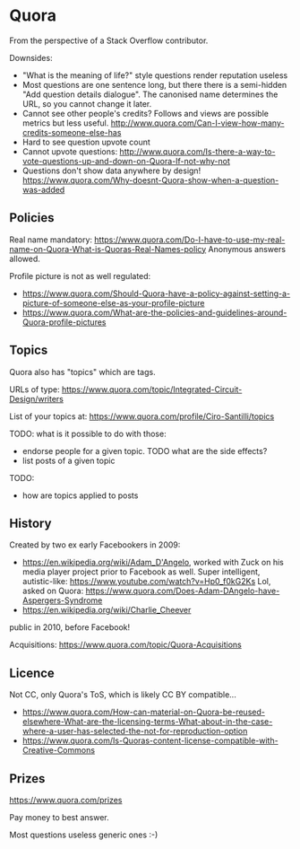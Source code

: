 # Quora

From the perspective of a Stack Overflow contributor.

Downsides:

- "What is the meaning of life?" style questions render reputation useless
- Most questions are one sentence long, but there there is a semi-hidden "Add question details dialogue". The canonised name determines the URL, so you cannot change it later.
- Cannot see other people's credits? Follows and views are possible metrics but less useful. http://www.quora.com/Can-I-view-how-many-credits-someone-else-has
- Hard to see question upvote count
- Cannot upvote questions: http://www.quora.com/Is-there-a-way-to-vote-questions-up-and-down-on-Quora-If-not-why-not
- Questions don't show data anywhere by design! https://www.quora.com/Why-doesnt-Quora-show-when-a-question-was-added

## Policies

Real name mandatory: <https://www.quora.com/Do-I-have-to-use-my-real-name-on-Quora-What-is-Quoras-Real-Names-policy> Anonymous answers allowed.

Profile picture is not as well regulated:

- <https://www.quora.com/Should-Quora-have-a-policy-against-setting-a-picture-of-someone-else-as-your-profile-picture>
- <https://www.quora.com/What-are-the-policies-and-guidelines-around-Quora-profile-pictures>

## Topics

Quora also has "topics" which are tags.

URLs of type: <https://www.quora.com/topic/Integrated-Circuit-Design/writers>

List of your topics at: <https://www.quora.com/profile/Ciro-Santilli/topics>

TODO: what is it possible to do with those:

- endorse people for a given topic. TODO what are the side effects?
- list posts of a given topic

TODO:

- how are topics applied to posts

## History

Created by two ex early Facebookers in 2009:

- <https://en.wikipedia.org/wiki/Adam_D'Angelo>, worked with Zuck on his media player project prior to Facebook as well. Super intelligent, autistic-like: <https://www.youtube.com/watch?v=Hp0_f0kG2Ks> Lol, asked on Quora: <https://www.quora.com/Does-Adam-DAngelo-have-Aspergers-Syndrome>
- <https://en.wikipedia.org/wiki/Charlie_Cheever>

public in 2010, before Facebook!

Acquisitions: <https://www.quora.com/topic/Quora-Acquisitions>

## Licence

Not CC, only Quora's ToS, which is likely CC BY compatible...

- <https://www.quora.com/How-can-material-on-Quora-be-reused-elsewhere-What-are-the-licensing-terms-What-about-in-the-case-where-a-user-has-selected-the-not-for-reproduction-option>
- <https://www.quora.com/Is-Quoras-content-license-compatible-with-Creative-Commons>

## Prizes

<https://www.quora.com/prizes>

Pay money to best answer.

Most questions useless generic ones :-)
